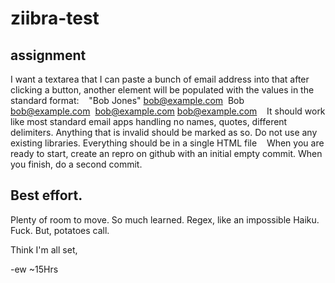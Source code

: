 # ziibra-test

## assignment

I want a textarea that I can paste a bunch of email address into that after clicking a button, another element will be populated with the values in the standard format: 
 
"Bob Jones" <bob@example.com> 
Bob <bob@example.com> 
bob@example.com <bob@example.com> 
 
It should work like most standard email apps handling no names, quotes, different delimiters. Anything that is invalid should be marked as so. Do not use any existing libraries. Everything should be in a single HTML file 
 
When you are ready to start, create an repro on github with an initial empty commit. When you finish, do a second commit. 

## Best effort. 

Plenty of room to move. 
So much learned. 
Regex, like an impossible
Haiku. Fuck. But, potatoes call.

Think I'm all set, 

-ew ~15Hrs

